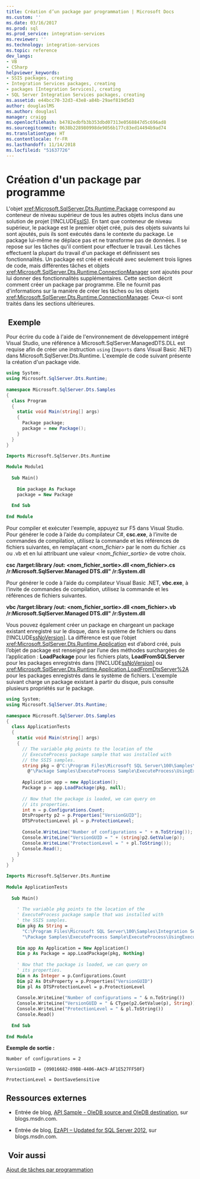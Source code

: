 ```yaml
---
title: Création d’un package par programmation | Microsoft Docs
ms.custom: ''
ms.date: 03/16/2017
ms.prod: sql
ms.prod_service: integration-services
ms.reviewer: ''
ms.technology: integration-services
ms.topic: reference
dev_langs:
- VB
- CSharp
helpviewer_keywords:
- SSIS packages, creating
- Integration Services packages, creating
- packages [Integration Services], creating
- SQL Server Integration Services packages, creating
ms.assetid: e44bcc70-32d3-43e8-a84b-29aef819d5d3
author: douglaslMS
ms.author: douglasl
manager: craigg
ms.openlocfilehash: b4782edbfb3b353dbd07313e0568847d5c696ad8
ms.sourcegitcommit: 0638b228980998de9056b177c83ed14494b9ad74
ms.translationtype: HT
ms.contentlocale: fr-FR
ms.lasthandoff: 11/14/2018
ms.locfileid: "51637726"
---
```

# <a name="creating-a-package-programmatically"></a>Création d'un package par programme
  L'objet <xref:Microsoft.SqlServer.Dts.Runtime.Package> correspond au conteneur de niveau supérieur de tous les autres objets inclus dans une solution de projet [!INCLUDE[ssIS](../../includes/ssis-md.md)]. En tant que conteneur de niveau supérieur, le package est le premier objet créé, puis des objets suivants lui sont ajoutés, puis ils sont exécutés dans le contexte du package. Le package lui-même ne déplace pas et ne transforme pas de données. Il se repose sur les tâches qu'il contient pour effectuer le travail. Les tâches effectuent la plupart du travail d'un package et définissent ses fonctionnalités. Un package est créé et exécuté avec seulement trois lignes de code, mais différentes tâches et objets <xref:Microsoft.SqlServer.Dts.Runtime.ConnectionManager> sont ajoutés pour lui donner des fonctionnalités supplémentaires. Cette section décrit comment créer un package par programme. Elle ne fournit pas d'informations sur la manière de créer les tâches ou les objets <xref:Microsoft.SqlServer.Dts.Runtime.ConnectionManager>. Ceux-ci sont traités dans les sections ultérieures.  
  
## <a name="example"></a> Exemple  
 Pour écrire du code à l'aide de l'environnement de développement intégré Visual Studio, une référence à Microsoft.SqlServer.ManagedDTS.DLL est requise afin de créer une instruction `using` (`Imports` dans Visual Basic .NET) dans Microsoft.SqlServer.Dts.Runtime. L'exemple de code suivant présente la création d'un package vide.  
  
```csharp  
using System;  
using Microsoft.SqlServer.Dts.Runtime;  
  
namespace Microsoft.SqlServer.Dts.Samples  
{  
  class Program  
  {  
    static void Main(string[] args)  
    {  
      Package package;  
      package = new Package();  
    }  
  }  
}  
```  
  
```vb  
Imports Microsoft.SqlServer.Dts.Runtime  
  
Module Module1  
  
  Sub Main()  
  
    Dim package As Package  
    package = New Package  
  
  End Sub  
  
End Module  
```  
  
 Pour compiler et exécuter l'exemple, appuyez sur F5 dans Visual Studio. Pour générer le code à l’aide du compilateur C#, **csc.exe**, à l’invite de commandes de compilation, utilisez la commande et les références de fichiers suivantes, en remplaçant *\<nom_fichier>* par le nom du fichier .cs ou .vb et en lui attribuant une valeur *\<nom_fichier_sortie>* de votre choix.  
  
 **csc /target:library /out: \<nom_fichier_sortie>.dll \<nom_fichier>.cs /r:Microsoft.SqlServer.Managed DTS.dll" /r:System.dll**  
  
 Pour générer le code à l’aide du compilateur Visual Basic .NET, **vbc.exe**, à l’invite de commandes de compilation, utilisez la commande et les références de fichiers suivantes.  
  
 **vbc /target:library /out: \<nom_fichier_sortie>.dll \<nom_fichier>.vb /r:Microsoft.SqlServer.Managed DTS.dll" /r:System.dll**  
  
 Vous pouvez également créer un package en chargeant un package existant enregistré sur le disque, dans le système de fichiers ou dans [!INCLUDE[ssNoVersion](../../includes/ssnoversion-md.md)]. La différence est que l’objet <xref:Microsoft.SqlServer.Dts.Runtime.Application> est d’abord créé, puis l’objet de package est renseigné par l’une des méthodes surchargées de l’application : **LoadPackage** pour les fichiers plats, **LoadFromSQLServer** pour les packages enregistrés dans [!INCLUDE[ssNoVersion](../../includes/ssnoversion-md.md)] ou <xref:Microsoft.SqlServer.Dts.Runtime.Application.LoadFromDtsServer%2A> pour les packages enregistrés dans le système de fichiers. L'exemple suivant charge un package existant à partir du disque, puis consulte plusieurs propriétés sur le package.  
  
```csharp  
using System;  
using Microsoft.SqlServer.Dts.Runtime;  
  
namespace Microsoft.SqlServer.Dts.Samples  
{  
  class ApplicationTests  
  {  
    static void Main(string[] args)  
    {  
      // The variable pkg points to the location of the  
      // ExecuteProcess package sample that was installed with  
      // the SSIS samples.  
      string pkg = @"C:\Program Files\Microsoft SQL Server\100\Samples\Integration Services" +  
        @"\Package Samples\ExecuteProcess Sample\ExecuteProcess\UsingExecuteProcess.dtsx";  
  
      Application app = new Application();  
      Package p = app.LoadPackage(pkg, null);  
  
      // Now that the package is loaded, we can query on  
      // its properties.  
      int n = p.Configurations.Count;  
      DtsProperty p2 = p.Properties["VersionGUID"];  
      DTSProtectionLevel pl = p.ProtectionLevel;  
  
      Console.WriteLine("Number of configurations = " + n.ToString());  
      Console.WriteLine("VersionGUID = " + (string)p2.GetValue(p));  
      Console.WriteLine("ProtectionLevel = " + pl.ToString());  
      Console.Read();  
    }  
  }  
}  
```  
  
```vb  
Imports Microsoft.SqlServer.Dts.Runtime  
  
Module ApplicationTests  
  
  Sub Main()  
  
    ' The variable pkg points to the location of the  
    ' ExecuteProcess package sample that was installed with  
    ' the SSIS samples.  
    Dim pkg As String = _  
      "C:\Program Files\Microsoft SQL Server\100\Samples\Integration Services" & _  
      "\Package Samples\ExecuteProcess Sample\ExecuteProcess\UsingExecuteProcess.dtsx"  
  
    Dim app As Application = New Application()  
    Dim p As Package = app.LoadPackage(pkg, Nothing)  
  
    ' Now that the package is loaded, we can query on  
    ' its properties.  
    Dim n As Integer = p.Configurations.Count  
    Dim p2 As DtsProperty = p.Properties("VersionGUID")  
    Dim pl As DTSProtectionLevel = p.ProtectionLevel  
  
    Console.WriteLine("Number of configurations = " & n.ToString())  
    Console.WriteLine("VersionGUID = " & CType(p2.GetValue(p), String))  
    Console.WriteLine("ProtectionLevel = " & pl.ToString())  
    Console.Read()  
  
  End Sub  
  
End Module  
```  
  
 **Exemple de sortie :**  
  
 `Number of configurations = 2`  
  
 `VersionGUID = {09016682-89B8-4406-AAC9-AF1E527FF50F}`  
  
 `ProtectionLevel = DontSaveSensitive`  
  
## <a name="external-resources"></a>Ressources externes  
  
-   Entrée de blog, [API Sample - OleDB source and OleDB destination](https://go.microsoft.com/fwlink/?LinkId=220824), sur blogs.msdn.com.  
  
-   Entrée de blog, [EzAPI – Updated for SQL Server 2012](https://go.microsoft.com/fwlink/?LinkId=243223), sur blogs.msdn.com.  
  
## <a name="see-also"></a> Voir aussi  
 [Ajout de tâches par programmation](../../integration-services/building-packages-programmatically/adding-tasks-programmatically.md)  
  
  

